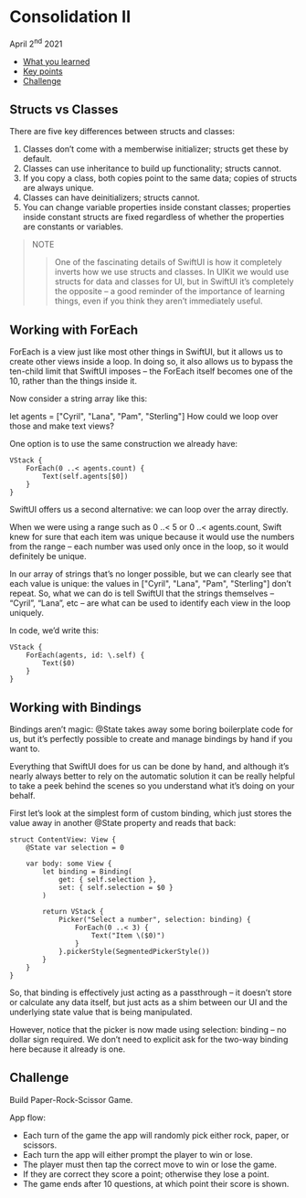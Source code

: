 # Consolidation II

April 2<sup>nd</sup> 2021

* [What you learned](https://www.hackingwithswift.com/guide/ios-swiftui/2/1/what-you-learned)
* [Key points](https://www.hackingwithswift.com/guide/ios-swiftui/2/2/key-points)
* [Challenge](https://www.hackingwithswift.com/guide/ios-swiftui/2/3/challenge)

## Structs vs Classes

There are five key differences between structs and classes:

1. Classes don’t come with a memberwise initializer; structs get these by default.
2. Classes can use inheritance to build up functionality; structs cannot.
3. If you copy a class, both copies point to the same data; copies of structs are always unique.
4. Classes can have deinitializers; structs cannot.
5. You can change variable properties inside constant classes; properties inside constant structs are fixed regardless of whether the properties are constants or variables.

>NOTE
>>One of the fascinating details of SwiftUI is how it completely inverts how we use structs and classes. In UIKit we would use structs for data and classes for UI, but in SwiftUI it’s completely the opposite – a good reminder of the importance of learning things, even if you think they aren’t immediately useful.

## Working with ForEach

ForEach is a view just like most other things in SwiftUI, but it allows us to create other views inside a loop. In doing so, it also allows us to bypass the ten-child limit that SwiftUI imposes – the ForEach itself becomes one of the 10, rather than the things inside it.

Now consider a string array like this:

let agents = ["Cyril", "Lana", "Pam", "Sterling"]
How could we loop over those and make text views?

One option is to use the same construction we already have:

~~~
VStack {
    ForEach(0 ..< agents.count) {
        Text(self.agents[$0])
    }
}
~~~

SwiftUI offers us a second alternative: we can loop over the array directly.

When we were using a range such as 0 ..< 5 or 0 ..< agents.count, Swift knew for sure that each item was unique because it would use the numbers from the range – each number was used only once in the loop, so it would definitely be unique.

In our array of strings that’s no longer possible, but we can clearly see that each value is unique: the values in ["Cyril", "Lana", "Pam", "Sterling"] don’t repeat. So, what we can do is tell SwiftUI that the strings themselves – “Cyril”, “Lana”, etc – are what can be used to identify each view in the loop uniquely.

In code, we’d write this:

~~~
VStack {
    ForEach(agents, id: \.self) {
        Text($0)
    }
}
~~~

## Working with Bindings

Bindings aren’t magic: @State takes away some boring boilerplate code for us, but it’s perfectly possible to create and manage bindings by hand if you want to.

Everything that SwiftUI does for us can be done by hand, and although it’s nearly always better to rely on the automatic solution it can be really helpful to take a peek behind the scenes so you understand what it’s doing on your behalf.

First let’s look at the simplest form of custom binding, which just stores the value away in another @State property and reads that back:

~~~
struct ContentView: View {
    @State var selection = 0

    var body: some View {
        let binding = Binding(
            get: { self.selection },
            set: { self.selection = $0 }
        )

        return VStack {
            Picker("Select a number", selection: binding) {
                ForEach(0 ..< 3) {
                    Text("Item \($0)")
                }
            }.pickerStyle(SegmentedPickerStyle())
        }
    }
}
~~~

So, that binding is effectively just acting as a passthrough – it doesn’t store or calculate any data itself, but just acts as a shim between our UI and the underlying state value that is being manipulated.

However, notice that the picker is now made using selection: binding – no dollar sign required. We don’t need to explicit ask for the two-way binding here because it already is one.

## Challenge

Build Paper-Rock-Scissor Game.

App flow:

* Each turn of the game the app will randomly pick either rock, paper, or scissors.
* Each turn the app will either prompt the player to win or lose.
* The player must then tap the correct move to win or lose the game.
* If they are correct they score a point; otherwise they lose a point.
* The game ends after 10 questions, at which point their score is shown.